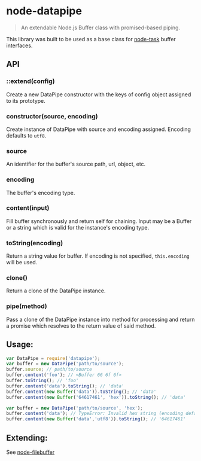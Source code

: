 # node-datapipe
> An extendable Node.js Buffer class with promised-based piping.

This library was built to be used as a base class for [node-task](http://github.com/node-task/spec) buffer interfaces.

## API

### ::extend(config)
Create a new DataPipe constructor with the keys of config object assigned to its prototype.

### constructor(source, encoding)
Create instance of DataPipe with source and encoding assigned.  Encoding defaults to `utf8`.

### source
An identifier for the buffer's source path, url, object, etc.

### encoding
The buffer's encoding type.

### content(input)
Fill buffer synchronously and return self for chaining.  Input may be a Buffer or a string which is valid for the instance's encoding type.

### toString(encoding)
Return a string value for buffer.  If encoding is not specified, `this.encoding` will be used.

### clone()
Return a clone of the DataPipe instance.

### pipe(method)
Pass a clone of the DataPipe instance into method for processing and return a promise which resolves to the return value of said method.

## Usage:
```js
var DataPipe = require('datapipe');
var buffer = new DataPipe('path/to/source');
buffer.source; // path/to/source
buffer.content('foo'); // <Buffer 66 6f 6f>
buffer.toString(); // 'foo'
buffer.content('data').toString(); // 'data'
buffer.content(new Buffer('data')).toString(); // 'data'
buffer.content(new Buffer('64617461', 'hex')).toString(); // 'data'

var buffer = new DataPipe('path/to/source', 'hex');
buffer.content('data'); // TypeError: Invalid hex string (encoding defaults to hex)
buffer.content(new Buffer('data','utf8')).toString(); // '64617461'
```

## Extending:
See [node-filebuffer](https://github.com/node-task/filebuffer/blob/master/lib/filebuffer.js)